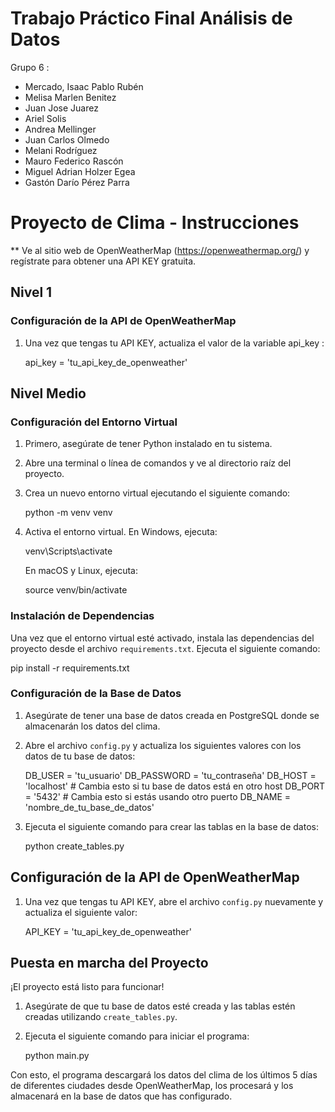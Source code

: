 

# Trabajo Práctico Final Análisis de Datos

Grupo 6 : 

- Mercado, Isaac Pablo Rubén
- Melisa Marlen Benitez
- Juan Jose Juarez
- Ariel Solis
- Andrea Mellinger
- Juan Carlos Olmedo
- Melani Rodríguez
- Mauro Federico Rascón
- Miguel Adrian Holzer Egea
- Gastón Darío Pérez Parra


# Proyecto de Clima - Instrucciones

** Ve al sitio web de OpenWeatherMap (https://openweathermap.org/) y regístrate para obtener una API KEY gratuita.




## Nivel 1 
 
### Configuración de la API de OpenWeatherMap


1. Una vez que tengas tu API KEY, actualiza el valor de la variable api_key :

  
   api_key = 'tu_api_key_de_openweather'

 




## Nivel Medio 


### Configuración del Entorno Virtual

1. Primero, asegúrate de tener Python instalado en tu sistema.
2. Abre una terminal o línea de comandos y ve al directorio raíz del proyecto.
3. Crea un nuevo entorno virtual ejecutando el siguiente comando:

   
   python -m venv venv
   

4. Activa el entorno virtual. En Windows, ejecuta:

   
   venv\Scripts\activate
   

   En macOS y Linux, ejecuta:

   
   source venv/bin/activate
   

### Instalación de Dependencias

Una vez que el entorno virtual esté activado, instala las dependencias del proyecto desde el archivo `requirements.txt`. Ejecuta el siguiente comando:


pip install -r requirements.txt


### Configuración de la Base de Datos

1. Asegúrate de tener una base de datos creada en PostgreSQL donde se almacenarán los datos del clima. 

2. Abre el archivo `config.py` y actualiza los siguientes valores con los datos de tu base de datos:
 
   
   DB_USER = 'tu_usuario'
   DB_PASSWORD = 'tu_contraseña'
   DB_HOST = 'localhost'  # Cambia esto si tu base de datos está en otro host
   DB_PORT = '5432'  # Cambia esto si estás usando otro puerto
   DB_NAME = 'nombre_de_tu_base_de_datos'
   

3. Ejecuta el siguiente comando para crear las tablas en la base de datos:

   
   python create_tables.py
   

## Configuración de la API de OpenWeatherMap


1. Una vez que tengas tu API KEY, abre el archivo `config.py` nuevamente y actualiza el siguiente valor:

  
   API_KEY = 'tu_api_key_de_openweather'
   

## Puesta en marcha del Proyecto

¡El proyecto está listo para funcionar!

1. Asegúrate de que tu base de datos esté creada y las tablas estén creadas utilizando `create_tables.py`.

2. Ejecuta el siguiente comando para iniciar el programa:

   
   python main.py


Con esto, el programa descargará los datos del clima de los últimos 5 días de diferentes ciudades desde OpenWeatherMap, los procesará y los almacenará en la base de datos que has configurado.